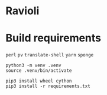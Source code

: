 # Ravioli

# Build requirements
`perl` `pv` `translate-shell` `yarn` `sponge`

```
python3 -m venv .venv
source .venv/bin/activate

pip3 install wheel cython
pip3 install -r requirements.txt
```

